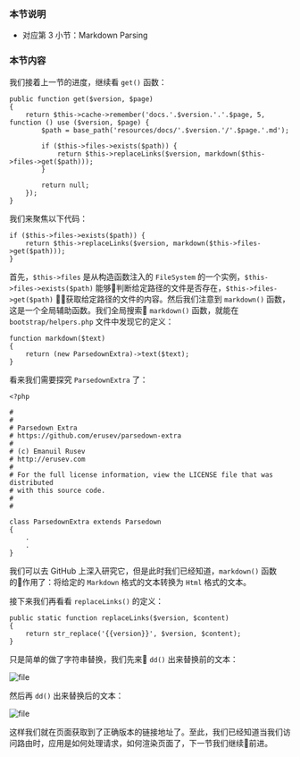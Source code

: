 ### 本节说明
* 对应第 3 小节：Markdown Parsing

### 本节内容

我们接着上一节的进度，继续看 `get()` 函数：
```
public function get($version, $page)
{
    return $this->cache->remember('docs.'.$version.'.'.$page, 5, function () use ($version, $page) {
        $path = base_path('resources/docs/'.$version.'/'.$page.'.md');

        if ($this->files->exists($path)) {
            return $this->replaceLinks($version, markdown($this->files->get($path)));
        }

        return null;
    });
}
```

我们来聚焦以下代码：

```
if ($this->files->exists($path)) {
    return $this->replaceLinks($version, markdown($this->files->get($path)));
}
```

首先，`$this->files` 是从构造函数注入的 `FileSystem` 的一个实例，`$this->files->exists($path)` 能够判断给定路径的文件是否存在，`$this->files->get($path)`  获取给定路径的文件的内容。然后我们注意到 `markdown()` 函数，这是一个全局辅助函数。我们全局搜索 `markdown()` 函数，就能在 `bootstrap/helpers.php` 文件中发现它的定义：

```
function markdown($text)
{
    return (new ParsedownExtra)->text($text);
}
```

看来我们需要探究 `ParsedownExtra` 了：

```
<?php

#
#
# Parsedown Extra
# https://github.com/erusev/parsedown-extra
#
# (c) Emanuil Rusev
# http://erusev.com
#
# For the full license information, view the LICENSE file that was distributed
# with this source code.
#
#

class ParsedownExtra extends Parsedown
{
    .
    .
}
```

我们可以去 GitHub 上深入研究它，但是此时我们已经知道，`markdown()` 函数的作用了：将给定的 `Markdown` 格式的文本转换为 `Html` 格式的文本。

接下来我们再看看 `replaceLinks()` 的定义：


```
public static function replaceLinks($version, $content)
{
    return str_replace('{{version}}', $version, $content);
}
```

只是简单的做了字符串替换，我们先来 `dd()` 出来替换前的文本：

![file](https://iocaffcdn.phphub.org/uploads/images/201903/12/19192/YLDkkrZxDq.png!large)

然后再 `dd()` 出来替换后的文本：

![file](https://iocaffcdn.phphub.org/uploads/images/201903/12/19192/ljIUbIEqZl.png!large)

这样我们就在页面获取到了正确版本的链接地址了。至此，我们已经知道当我们访问路由时，应用是如何处理请求，如何渲染页面了，下一节我们继续前进。